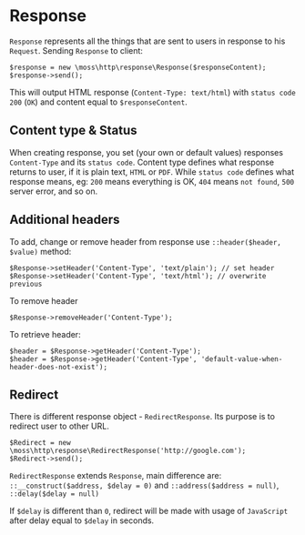 # Response

`Response` represents all the things that are sent to users in response to his `Request`.
Sending `Response` to client:

	$response = new \moss\http\response\Response($responseContent);
	$response->send();

This will output HTML response (`Content-Type: text/html`) with `status code` `200` (`OK`) and content equal to `$responseContent`.

## Content type & Status

When creating response, you set (your own or default values) responses `Content-Type` and its `status code`.
Content type defines what response returns to user, if it is plain text, `HTML` or `PDF`.
While `status code` defines what response means, eg: `200` means everything is OK, `404` means `not found`, `500` server error, and so on.

## Additional headers

To add, change or remove header from response use `::header($header, $value)` method:

	$Response->setHeader('Content-Type', 'text/plain'); // set header
	$Response->setHeader('Content-Type', 'text/html'); // overwrite previous

To remove header

	$Response->removeHeader('Content-Type');

To retrieve header:

	$header = $Response->getHeader('Content-Type');
	$header = $Response->getHeader('Content-Type', 'default-value-when-header-does-not-exist');

## Redirect

There is different response object - `RedirectResponse`. Its purpose is to redirect user to other URL.

	$Redirect = new \moss\http\response\RedirectResponse('http://google.com');
	$Redirect->send();

`RedirectResponse` extends `Response`, main difference are: `::__construct($address, $delay = 0)` and `::address($address = null)`, `::delay($delay = null)`

If `$delay` is different than `0`, redirect will be made with usage of `JavaScript` after delay equal to `$delay` in seconds.

